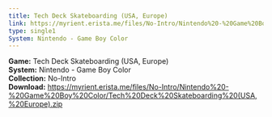 ```yaml
---
title: Tech Deck Skateboarding (USA, Europe)
link: https://myrient.erista.me/files/No-Intro/Nintendo%20-%20Game%20Boy%20Color/Tech%20Deck%20Skateboarding%20(USA,%20Europe).zip
type: single1
System: Nintendo - Game Boy Color
---
```

<b>Game:</b> Tech Deck Skateboarding (USA, Europe)<br>
<b>System:</b> Nintendo - Game Boy Color<br>
<b>Collection:</b> No-Intro<br>
<b>Download:</b> https://myrient.erista.me/files/No-Intro/Nintendo%20-%20Game%20Boy%20Color/Tech%20Deck%20Skateboarding%20(USA,%20Europe).zip